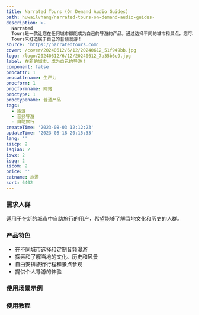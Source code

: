 ```yaml
---
title: Narrated Tours (On Demand Audio Guides)
path: huwailvhang/narrated-tours-on-demand-audio-guides-
description: >-
  Narrated
  Tours是一款让您在任何城市都能成为自己的导游的产品。通过选择不同的城市和景点，您可以自己策划和定制属于自己的音频漫游。它为您提供了个人导游的体验，让您在新的城市中轻松探索和了解当地的文化、历史和风景。无论您身在伦敦、洛杉矶还是拉各斯，都可以使用Narrated
  Tours来打造属于自己的音频漫游！
source: 'https://narratedtours.com'
cover: /cover/20240612/6/12/20240612_51f949bb.jpg
logo: /logo/20240612/6/12/20240612_7a35b6c9.jpg
label: 在新的城市，成为自己的导游！
component: false
procattr: 1
procattrname: 生产力
procform: 1
procformname: 网站
proctype: 1
proctypename: 普通产品
tags:
  - 旅游
  - 音频导游
  - 自助旅行
createTime: '2023-08-03 12:12:23'
updateTime: '2023-08-18 20:15:33'
lang: ''
isicp: 2
isqian: 2
iswx: 2
isqq: 2
iscom: 2
price: ''
catname: 旅游
sort: 6402
---
```




### 需求人群
适用于在新的城市中自助旅行的用户，希望能够了解当地文化和历史的人群。

### 产品特色
- 在不同城市选择和定制音频漫游
- 探索和了解当地的文化、历史和风景
- 自由安排旅行行程和景点参观
- 提供个人导游的体验

### 使用场景示例


### 使用教程


  
